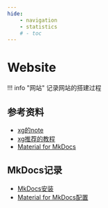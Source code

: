 ```yaml
---
hide:
    - navigation
    - statistics
    # - toc
---
```

# Website

!!! info "网站"
    记录网站的搭建过程

## 参考资料

+ [xg的note](https://note.tonycrane.cc/cs/tools/mkdocs/)
+ [xg推荐的教程](https://shafish.cn/blog/mkdocs/)
+ [Material for MkDocs](https://squidfunk.github.io/mkdocs-material/)

## MkDocs记录

+ [MkDocs安装](.\MkDocs\mkdocs.md)
+ [Material for MkDocs配置](.\MkDocs\mkdocs-material\index.md)